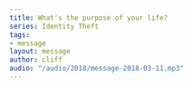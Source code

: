 ```yaml
---
title: What's the purpose of your life?
series: Identity Theft
tags:
- message
layout: message
author: cliff
audio: "/audio/2018/message-2018-03-11.mp3"
---
```


